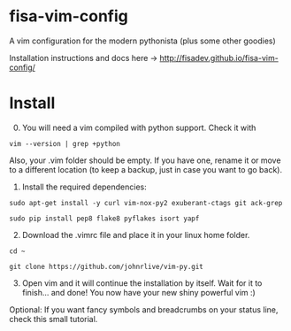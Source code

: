 # fisa-vim-config
A vim configuration for the modern pythonista (plus some other goodies)

Installation instructions and docs here -> http://fisadev.github.io/fisa-vim-config/

# Install

0) You will need a vim compiled with python support. Check it with 

``
vim --version | grep +python
``

Also, your .vim folder should be empty. If you have one, rename it or move to a different location (to keep a backup, just in case you want to go back).

1) Install the required dependencies:

``
sudo apt-get install -y curl vim-nox-py2 exuberant-ctags git ack-grep
``

``
sudo pip install pep8 flake8 pyflakes isort yapf
``

2) Download the .vimrc file and place it in your linux home folder.

``
cd ~
``

``
git clone https://github.com/johnrlive/vim-py.git
``

3) Open vim and it will continue the installation by itself. Wait for it to finish... and done! You now have your new shiny powerful vim :)

Optional: If you want fancy symbols and breadcrumbs on your status line, check this small tutorial.
